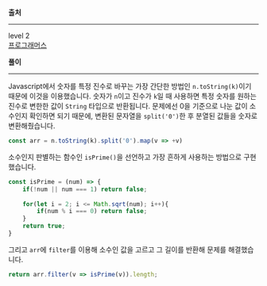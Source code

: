 **출처**<hr>
level 2   
[프로그래머스](https://programmers.co.kr/learn/courses/30/lessons/92335)
<br>

**풀이**<hr>
Javascript에서 숫자를 특정 진수로 바꾸는 가장 간단한 방법인 `n.toString(k)`이기 때문에 이것을 이용했습니다. 숫자가 `n`이고 진수가 `k`일 때 사용하면 특정 숫자를 원하는 진수로 변한한 값이 `String` 타입으로 반환됩니다. 문제에선 0을 기준으로 나눈 값이 소수인지 확인하면 되기 때문에, 변환된 문자열을 `split('0')`한 후 분열된 값들을 숫자로 변환해줬습니다.
``` js
const arr = n.toString(k).split('0').map(v => +v)
```

소수인지 판별하는 함수인 `isPrime()`을 선언하고 가장 흔하게 사용하는 방법으로 구현했습니다.
``` js
const isPrime = (num) => {
    if(!num || num === 1) return false;
    
    for(let i = 2; i <= Math.sqrt(num); i++){
        if(num % i === 0) return false;
    }
    return true;
}
```

그리고 `arr`에 `filter`를 이용해 소수인 값을 고르고 그 길이를 반환해 문제를 해결했습니다.
``` js
return arr.filter(v => isPrime(v)).length;
```